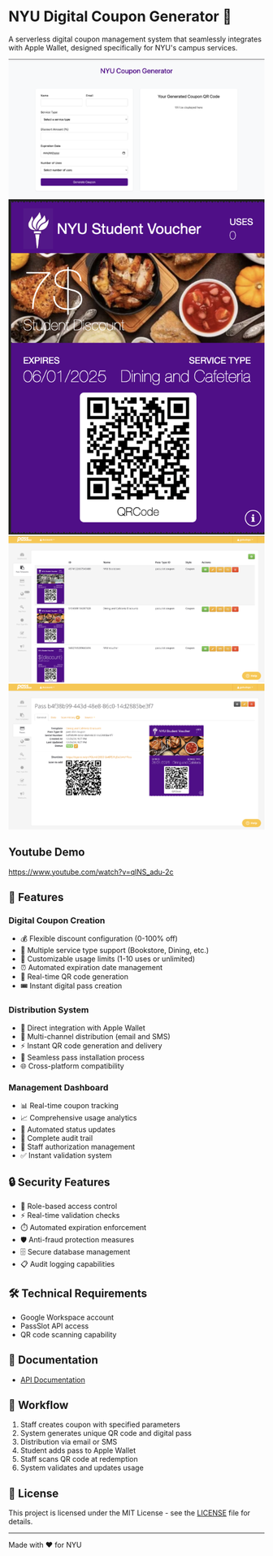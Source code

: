 # NYU Digital Coupon Generator 🎫

A serverless digital coupon management system that seamlessly integrates with Apple Wallet, designed specifically for NYU's campus services.

![alt text](image.png)
![alt text](image-1.png)
![alt text](image-2.png)
![alt text](image-3.png)

## Youtube Demo

https://www.youtube.com/watch?v=qlNS_adu-2c

## 🚀 Features

### Digital Coupon Creation

- 💰 Flexible discount configuration (0-100% off)
- 🏪 Multiple service type support (Bookstore, Dining, etc.)
- 🔄 Customizable usage limits (1-10 uses or unlimited)
- ⏰ Automated expiration date management
- 📱 Real-time QR code generation
- 🎟️ Instant digital pass creation

### Distribution System

- 📲 Direct integration with Apple Wallet
- 📨 Multi-channel distribution (email and SMS)
- ⚡ Instant QR code generation and delivery
- 🔌 Seamless pass installation process
- 🌐 Cross-platform compatibility

### Management Dashboard

- 📊 Real-time coupon tracking
- 📈 Comprehensive usage analytics
- 🔄 Automated status updates
- 📝 Complete audit trail
- 👥 Staff authorization management
- ✅ Instant validation system

## 🔒 Security Features

- 🔐 Role-based access control
- ⚡ Real-time validation checks
- ⏱️ Automated expiration enforcement
- 🛡️ Anti-fraud protection measures
- 🗄️ Secure database management
- 📋 Audit logging capabilities

## 🛠️ Technical Requirements

- Google Workspace account
- PassSlot API access
- QR code scanning capability

## 📖 Documentation

- [API Documentation](https://www.passslot.com/developer/api/resources)

## 🔄 Workflow

1. Staff creates coupon with specified parameters
2. System generates unique QR code and digital pass
3. Distribution via email or SMS
4. Student adds pass to Apple Wallet
5. Staff scans QR code at redemption
6. System validates and updates usage

## 📄 License

This project is licensed under the MIT License - see the [LICENSE](LICENSE) file for details.

---

Made with ❤️ for NYU
